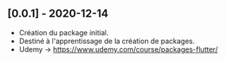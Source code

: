 ## [0.0.1] - 2020-12-14

* Création du package initial.
* Destiné à l'apprentissage de la création de packages.
* Udemy -> https://www.udemy.com/course/packages-flutter/
